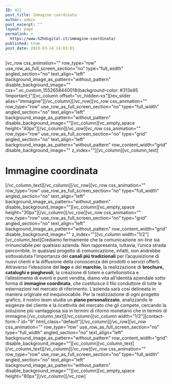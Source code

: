 ```yaml
---
ID: 421
post_title: Immagine coordinata
author: admin
post_excerpt: ""
layout: page
permalink: >
  https://www.h2hdigital.it/immagine-coordinata/
published: true
post_date: 2019-03-14 14:03:01
---
```

[vc_row css_animation="" row_type="row" use_row_as_full_screen_section="no" type="full_width" angled_section="no" text_align="left" background_image_as_pattern="without_pattern" disable_background_image="" css=".vc_custom_1552658440018{background-color: #313e95 !important;}"][vc_column offset="vc_hidden-xs"][rev_slider alias="immagine"][/vc_column][/vc_row][vc_row css_animation="" row_type="row" use_row_as_full_screen_section="no" type="full_width" angled_section="no" text_align="left" background_image_as_pattern="without_pattern" disable_background_image=""][vc_column][vc_empty_space height="40px"][/vc_column][/vc_row][vc_row css_animation="" row_type="row" use_row_as_full_screen_section="no" type="grid" angled_section="no" text_align="left" background_image_as_pattern="without_pattern" row_content_width="grid" disable_background_image="" z_index=""][vc_column][vc_column_text]
<h1>Immagine coordinata</h1>
[/vc_column_text][/vc_column][/vc_row][vc_row css_animation="" row_type="row" use_row_as_full_screen_section="no" type="full_width" angled_section="no" text_align="left" background_image_as_pattern="without_pattern" disable_background_image=""][vc_column][vc_empty_space height="30px"][/vc_column][/vc_row][vc_row css_animation="" row_type="row" use_row_as_full_screen_section="no" type="grid" angled_section="no" text_align="left" background_image_as_pattern="without_pattern" row_content_width="grid" disable_background_image="" z_index=""][vc_column width="1/2"][vc_column_text]Crediamo fermamente che la comunicazione on-line sia irrinunciabile per qualsiasi azienda.
Non rappresenta, tuttavia, l’unica strada percorribile.
In qualsiasi progetto di comunicazione, infatti, non andrebbe sottovalutata l’importanza dei <strong>canali più tradizionali</strong> per l’acquisizione di nuovi clienti e la diffusione della conoscenza dei prodotti o servizi offerti.
Attraverso l’ideazione del <strong>logo</strong> e del <strong>marchio</strong>, la realizzazione di <strong>brochure, cataloghi e pieghevoli</strong>, la creazione di totem e cartellonistica e l’allestimento di eventi e punti vendita, diamo vita all’identità aziendale sotto forma di <strong>immagine coordinata</strong>, che costituisce il filo conduttore di tutte le esternazioni nel mercato di riferimento. L’azienda sarà così delineata in maniera originale ed inequivocabile.
Per la realizzazione di ogni progetto grafico, il nostro team studia un <strong>piano personalizzato</strong>, analizzando le esigenze del cliente e la ricettività del mercato che gli compete, cercando la soluzione più vantaggiosa sia in termini di ritorno monetario che in termini di immagine.[/vc_column_text][/vc_column][vc_column width="1/2"][contact-form-7 id="9" html_class="default"][/vc_column][/vc_row][vc_row css_animation="" row_type="row" use_row_as_full_screen_section="no" type="full_width" angled_section="no" text_align="left" background_image_as_pattern="without_pattern" row_content_width="grid" disable_background_image=""][vc_column][vc_column_text][/vc_column_text][/vc_column][/vc_row][vc_row css_animation="" row_type="row" use_row_as_full_screen_section="no" type="full_width" angled_section="no" text_align="left" background_image_as_pattern="without_pattern" disable_background_image=""][vc_column][vc_empty_space height="80px"][/vc_column][/vc_row]